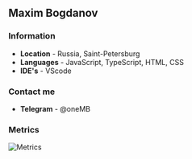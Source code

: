 ## Maxim Bogdanov
### Information
- **Location** - Russia, Saint-Petersburg
- **Languages** - JavaScript, TypeScript, HTML, CSS
- **IDE's** - VScode

### Contact me
- **Telegram** - @oneMB

### Metrics
![Metrics](https://metrics.lecoq.io/typeofMax?template=classic&languages=1&achievements=1&languages.limit=8&languages.threshold=0%25&languages.colors=github&languages.sections=most-used&languages.indepth=false&languages.analysis.timeout=15&languages.categories=markup%2C%20programming&languages.recent.categories=markup%2C%20programming&languages.recent.load=300&languages.recent.days=14&achievements.threshold=C&achievements.secrets=true&achievements.display=compact&achievements.limit=0&config.timezone=Europe%2FMoscow)
